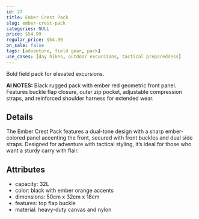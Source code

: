 ```yaml
---
id: 27
title: Ember Crest Pack
slug: ember-crest-pack
categories: NULL
price: $54.99
regular_price: $54.99
on_sale: false
tags: [adventure, field gear, pack]
use_cases: [day hikes, outdoor excursions, tactical preparedness]
---
```


Bold field pack for elevated excursions.


**AI NOTES:** Black rugged pack with ember red geometric front panel. Features buckle flap closure, outer zip pocket, adjustable compression straps, and reinforced shoulder harness for extended wear.


## Details

The Ember Crest Pack features a dual-tone design with a sharp ember-colored panel accenting the front, secured with front buckles and dual side straps. Designed for adventure with tactical styling, it’s ideal for those who want a sturdy carry with flair.

## Attributes

- capacity: 32L
- color: black with ember orange accents
- dimensions: 50cm x 32cm x 18cm
- features: top flap buckle
- material: heavy-duty canvas and nylon
